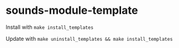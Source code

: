 # sounds-module-template

Install with `make install_templates`

Update with `make uninstall_templates && make install_templates`
